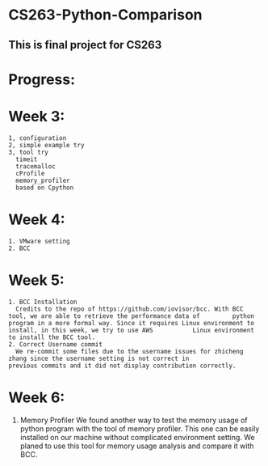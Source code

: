 # CS263-Python-Comparison

## This is final project for CS263

# Progress:
  # Week 3:

    1, configuration
    2, simple example try
    3, tool try
      timeit
      tracemalloc
      cProfile
      memory_profiler
      based on Cpython


  # Week 4:
  
    1. VMware setting
    2. BCC
   
  # Week 5:
    1. BCC Installation
      Credits to the repo of https://github.com/iovisor/bcc. With BCC tool, we are able to retrieve the performance data of         python program in a more formal way. Since it requires Linux environment to install, in this week, we try to use AWS           Linux environment to install the BCC tool.
    2. Correct Username commit
      We re-commit some files due to the username issues for zhicheng zhang since the username setting is not correct in             previous commits and it did not display contribution correctly.
   
   # Week 6:
   1. Memory Profiler
       We found another way to test the memory usage of python program with the tool of memory profiler. This one can be easily installed on our machine without complicated environment setting. We planed to use this tool for memory usage analysis and compare it with BCC.
       
